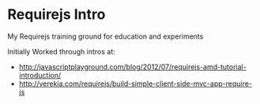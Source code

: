 # Requirejs Intro

My Requirejs training ground for education and experiments

Initially Worked through intros at:
* http://javascriptplayground.com/blog/2012/07/requirejs-amd-tutorial-introduction/
* http://verekia.com/requirejs/build-simple-client-side-mvc-app-require-js